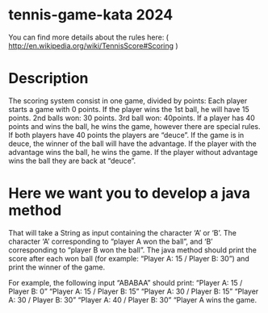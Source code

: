 # tennis-game-kata 2024
You can find more details about the rules here: ( http://en.wikipedia.org/wiki/TennisScore#Scoring ) 

# Description
The scoring system consist in one game, divided by points:
Each player starts a game with 0 points.
If the player wins the 1st ball, he will have 15 points. 2nd balls won: 30 points. 3rd ball won: 40points.
If a player has 40 points and wins the ball, he wins the game, however there are special rules.
If both players have 40 points the players are “deuce”.
If the game is in deuce, the winner of the ball will have the advantage.
If the player with the advantage wins the ball, he wins the game.
If the player without advantage wins the ball they are back at “deuce”.
 

 # Here we want you to develop a java method
That will take a String as input containing the character ‘A’ or ‘B’. 
The character ‘A’ corresponding to “player A won the ball”, and ‘B’ corresponding to “player B won the ball”. 
The java method should print the score after each won ball (for example: “Player A: 15 / Player B: 30”) and print the winner of the game.
 
For example, the following input “ABABAA” should print:
“Player A: 15 / Player B: 0”
“Player A: 15 / Player B: 15”
“Player A: 30 / Player B: 15”
“Player A: 30 / Player B: 30”
“Player A: 40 / Player B: 30”
“Player A wins the game.
